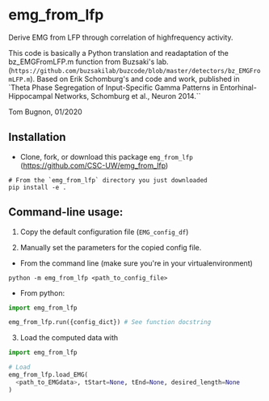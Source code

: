 # emg_from_lfp

Derive EMG from LFP through correlation of highfrequency activity.

This code is basically a Python translation and readaptation of the
bz_EMGFromLFP.m function from Buzsaki's lab.
(`https://github.com/buzsakilab/buzcode/blob/master/detectors/bz_EMGFromLFP.m`).
Based on Erik Schomburg's and code and work, published in `Theta Phase
Segregation of Input-Specific Gamma Patterns in Entorhinal-Hippocampal Networks,
Schomburg et al., Neuron 2014.``


Tom Bugnon, 01/2020


## Installation

- Clone, fork, or download this package `emg_from_lfp` (<https://github.com/CSC-UW/emg_from_lfp>)

```
# From the `emg_from_lfp` directory you just downloaded
pip install -e .
```

## Command-line usage:


1.  Copy the default configuration file (`EMG_config_df`)

2.  Manually set the parameters for the copied config file.


- From the command line (make sure you're in your virtualenvironment)

`python -m emg_from_lfp <path_to_config_file>`

- From python:

```python
import emg_from_lfp

emg_from_lfp.run({config_dict}) # See function docstring
```

3. Load the computed data with

```python
import emg_from_lfp

# Load
emg_from_lfp.load_EMG(
  <path_to_EMGdata>, tStart=None, tEnd=None, desired_length=None
)
```
